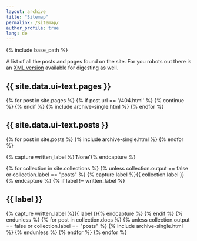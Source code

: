 ```yaml
---
layout: archive
title: "Sitemap"
permalink: /sitemap/
author_profile: true
lang: de
---
```


{% include base_path %}

A list of all the posts and pages found on the site. For you robots out there is an [XML version](< {{ base_path }}/sitemap.xml>) available for digesting as well.

<h2>{{ site.data.ui-text.pages }}</h2>
{% for post in site.pages %}
  {% if post.url == '/404.html' %}
    {% continue %}
  {% endif %}
  {% include archive-single.html %}
{% endfor %}

<h2>{{ site.data.ui-text.posts }}</h2>
{% for post in site.posts %}
  {% include archive-single.html %}
{% endfor %}

{% capture written_label %}'None'{% endcapture %}

{% for collection in site.collections %}
{% unless collection.output == false or collection.label == "posts" %}
  {% capture label %}{{ collection.label }}{% endcapture %}
  {% if label != written_label %}
  <h2>{{ label }}</h2>
  {% capture written_label %}{{ label }}{% endcapture %}
  {% endif %}
{% endunless %}
{% for post in collection.docs %}
  {% unless collection.output == false or collection.label == "posts" %}
  {% include archive-single.html %}
  {% endunless %}
{% endfor %}
{% endfor %}
